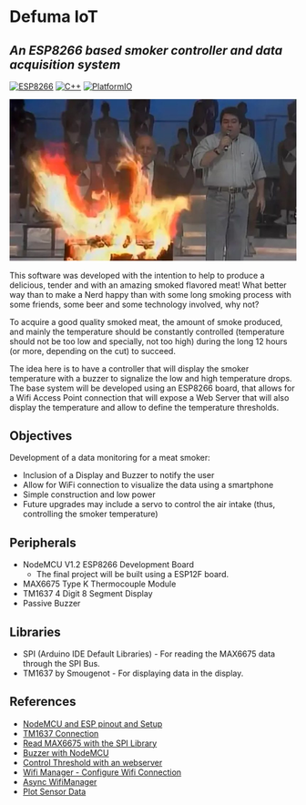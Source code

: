 # Defuma IoT

## _An ESP8266 based smoker controller and data acquisition system_
[![ESP8266](https://img.shields.io/badge/ESP-8266-blue.svg)](https://github.com/esp8266/esp8266-wiki)
[![C++](https://img.shields.io/badge/C-++-blue.svg)]()
[![PlatformIO](https://img.shields.io/badge/Platform-IO-blue.svg)](https://platformio.org/)

![CHURRASQUEIRA CONTROLE REMOTO](/img/tapegandofogo.jpg "TÁ PEGANDO FOGO BICHO - CHURRASQUEIRA CONTROLE REMOTO")

This software was developed with the intention to help to produce a delicious, tender and with an amazing smoked flavored meat! What better way than to make a Nerd happy than with some long smoking process with some friends, some beer and some technology involved, why not?

To acquire a good quality smoked meat, the amount of smoke produced, and mainly the temperature should be constantly controlled (temperature should not be too low and specially, not too high) during the long 12 hours (or more, depending on the cut) to succeed.

The idea here is to have a controller that will display the smoker temperature with a buzzer to signalize the low and high temperature drops. The base system will be developed using an ESP8266 board, that allows for a Wifi Access Point connection that will expose a Web Server that will also display the temperature and allow to define the temperature thresholds.


## Objectives

Development of a data monitoring for a meat smoker:

* Inclusion of a Display and Buzzer to notify the user
* Allow for WiFi connection to visualize the data using a smartphone
* Simple construction and low power
* Future upgrades may include a servo to control the air intake (thus, controlling the smoker temperature)

## Peripherals

* NodeMCU V1.2 ESP8266 Development Board
    * The final project will be built using a ESP12F board.
* MAX6675 Type K Thermocouple Module
* TM1637 4 Digit 8 Segment Display
* Passive Buzzer

## Libraries

* SPI (Arduino IDE Default Libraries) - For reading the MAX6675 data through the SPI Bus.
* TM1637 by Smougenot - For displaying data in the display.

## References

* [NodeMCU and ESP pinout and Setup](https://www.mischianti.org/2021/05/08/esp12-esp07-esp8266-flash-pinout-specs-and-arduino-ide-configuration-6/)
* [TM1637 Connection](https://www.electroniclinic.com/tm1637-a-4-digit-7-segment-display-with-arduino/)
* [Read MAX6675 with the SPI Library](https://arduinodiy.wordpress.com/2019/12/06/using-a-max6675-temperature-sensor-without-a-library/)
* [Buzzer with NodeMCU](https://www.geekering.com/categories/embedded-sytems/esp8266/ricardocarreira/esp8266-nodemcu-make-some-noise-with-buzzers/)
* [Control Threshold with an webserver](https://microcontrollerslab.com/esp32-esp8266-thermostat-web-server-control-output-temperature-threshold/)
* [Wifi Manager - Configure Wifi Connection](https://randomnerdtutorials.com/wifimanager-with-esp8266-autoconnect-custom-parameter-and-manage-your-ssid-and-password/)
* [Async WifiManager](https://randomnerdtutorials.com/esp8266-nodemcu-wi-fi-manager-asyncwebserver/)
* [Plot Sensor Data](https://randomnerdtutorials.com/esp32-esp8266-plot-chart-web-server/)
